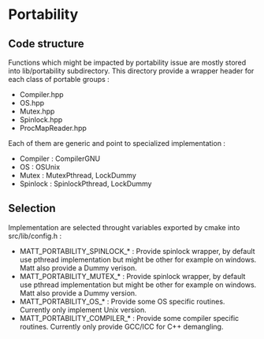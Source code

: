 Portability
===========


Code structure
--------------

Functions which might be impacted by portability issue are mostly stored into lib/portability subdirectory.
This directory provide a wrapper header for each class of portable groups :

- Compiler.hpp
- OS.hpp
- Mutex.hpp
- Spinlock.hpp
- ProcMapReader.hpp

Each of them are generic and point to specialized implementation :

- Compiler : CompilerGNU
- OS : OSUnix
- Mutex : MutexPthread, LockDummy
- Spinlock : SpinlockPthread, LockDummy

Selection
---------

Implementation are selected throught variables exported by cmake into src/lib/config.h :

- MATT\_PORTABILITY\_SPINLOCK\_\* : Provide spinlock wrapper, by default use pthread implementation but might be other
  for example on windows. Matt also provide a Dummy verison.
- MATT\_PORTABILITY\_MUTEX\_\* : Provide spinlock wrapper, by default use pthread implementation but might be other
  for example on windows. Matt also provide a Dummy version.
- MATT\_PORTABILITY\_OS\_\* : Provide some OS specific routines. Currently only implement Unix version.
- MATT\_PORTABILITY\_COMPILER\_\* : Provide some compiler specific routines. Currently only provide GCC/ICC for C++
  demangling.


